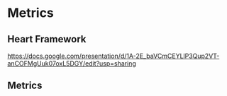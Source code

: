 # Metrics
## Heart Framework
https://docs.google.com/presentation/d/1A-2E_baVCmCEYLlP3Qup2VT-anCOFMgUuk07oxL5DGY/edit?usp=sharing 
## Metrics
